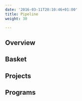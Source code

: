 ```yaml
---
date: '2016-03-11T20:10:46+01:00'
title: Pipeline
weight: 30

---
```

## Overview

## Basket

## Projects

## Programs